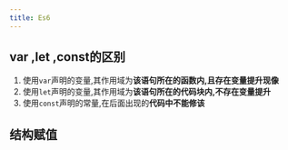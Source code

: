 ```yaml
---
title: Es6
---
```

## var ,let ,const的区别
1. 使用`var`声明的变量,其作用域为**该语句所在的函数内,且存在变量提升现像**
2. 使用`let`声明的变量,其作用域为**该语句所在的代码块内,不存在变量提升**
3. 使用`const`声明的常量,在后面出现的**代码中不能修该**

## 结构赋值